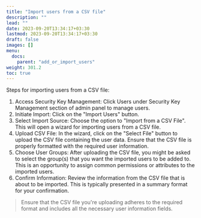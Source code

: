 ```yaml
---
title: "Import users from a CSV file"
description: ""
lead: ""
date: 2023-09-20T13:34:17+03:30
lastmod: 2023-09-20T13:34:17+03:30
draft: false
images: []
menu:
  docs:
    parent: "add_or_import_users"
weight: 301.2
toc: true
---
```


Steps for importing users from a CSV file:

1. Access Security Key Management: Click Users under Security Key Management section of admin panel to manage users.
2. Initiate Import: Click on the "Import Users" button.
3. Select Import Source: Choose the option to "Import from a CSV File". This will open a wizard for importing users from a CSV file.
4. Upload CSV File: In the wizard, click on the "Select File" button to upload the CSV file containing the user data. Ensure that the CSV file is properly formatted with the required user information.
5. Choose User Groups: After uploading the CSV file, you might be asked to select the group(s) that you want the imported users to be added to. This is an opportunity to assign common permissions or attributes to the imported users.
6. Confirm Information: Review the information from the CSV file that is about to be imported. This is typically presented in a summary format for your confirmation.

> Ensure that the CSV file you're uploading adheres to the required format and includes all the necessary user information fields.
